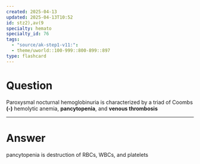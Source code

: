 ```yaml
---
created: 2025-04-13
updated: 2025-04-13T10:52
id: stz2),av(9
specialty: hemato
specialty_id: 76
tags:
  - "source/ak-step1-v11:": 
  - theme/uworld::100-999::800-899::897
type: flashcard
---
```


# Question
Paroxysmal nocturnal hemoglobinuria is characterized by a triad of Coombs **(-)** hemolytic anemia, **pancytopenia**, and **venous thrombosis**

---

# Answer
pancytopenia is destruction of RBCs, WBCs, and platelets